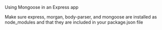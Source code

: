 Using Mongoose in an Express app

Make sure express, morgan, body-parser, and mongoose are installed as node_modules and that they are included in your package.json file